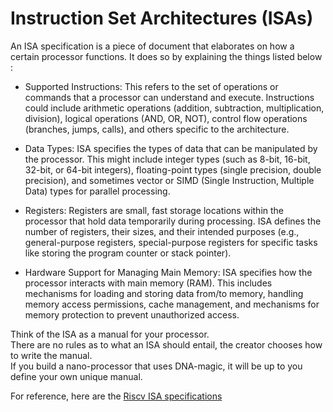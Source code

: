# Instruction Set Architectures (ISAs)


An ISA specification is a piece of document that elaborates on how a certain processor functions. It does so by explaining the things listed below :  

- Supported Instructions:
    This refers to the set of operations or commands that a processor can understand and execute. Instructions could include arithmetic operations (addition, subtraction, multiplication, division), logical operations (AND, OR, NOT), control flow operations (branches, jumps, calls), and others specific to the architecture.

- Data Types:
    ISA specifies the types of data that can be manipulated by the processor. This might include integer types (such as 8-bit, 16-bit, 32-bit, or 64-bit integers), floating-point types (single precision, double precision), and sometimes vector or SIMD (Single Instruction, Multiple Data) types for parallel processing.

- Registers:
    Registers are small, fast storage locations within the processor that hold data temporarily during processing. ISA defines the number of registers, their sizes, and their intended purposes (e.g., general-purpose registers, special-purpose registers for specific tasks like storing the program counter or stack pointer).

- Hardware Support for Managing Main Memory:
    ISA specifies how the processor interacts with main memory (RAM). This includes mechanisms for loading and storing data from/to memory, handling memory access permissions, cache management, and mechanisms for memory protection to prevent unauthorized access.


Think of the ISA as a manual for your processor.  
There are no rules as to what an ISA should entail, the creator chooses how to write the manual.  
If you build a nano-processor that uses DNA-magic, it will be up to you define your own unique manual.  

For reference, here are the [Riscv ISA specifications](https://riscv.org/technical/specifications/)
